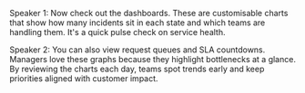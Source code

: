 Speaker 1: Now check out the dashboards. These are customisable charts that show how many incidents sit in each state and which teams are handling them. It's a quick pulse check on service health.

Speaker 2: You can also view request queues and SLA countdowns. Managers love these graphs because they highlight bottlenecks at a glance. By reviewing the charts each day, teams spot trends early and keep priorities aligned with customer impact.
